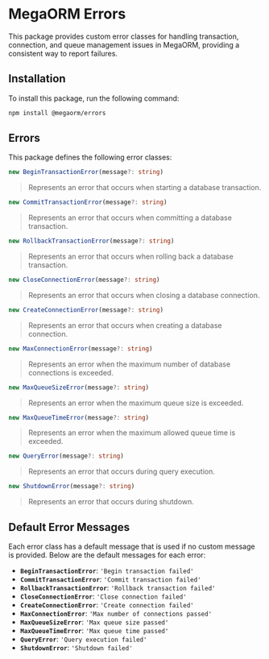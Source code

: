 # MegaORM Errors

This package provides custom error classes for handling transaction, connection, and queue management issues in MegaORM, providing a consistent way to report failures.

## Installation

To install this package, run the following command:

```bash
npm install @megaorm/errors
```

## Errors

This package defines the following error classes:

```typescript
new BeginTransactionError(message?: string)
```

> Represents an error that occurs when starting a database transaction.

```typescript
new CommitTransactionError(message?: string)
```

> Represents an error that occurs when committing a database transaction.

```typescript
new RollbackTransactionError(message?: string)
```

> Represents an error that occurs when rolling back a database transaction.

```typescript
new CloseConnectionError(message?: string)
```

> Represents an error that occurs when closing a database connection.

```typescript
new CreateConnectionError(message?: string)
```

> Represents an error that occurs when creating a database connection.

```typescript
new MaxConnectionError(message?: string)
```

> Represents an error when the maximum number of database connections is exceeded.

```typescript
new MaxQueueSizeError(message?: string)
```

> Represents an error when the maximum queue size is exceeded.

```typescript
new MaxQueueTimeError(message?: string)
```

> Represents an error when the maximum allowed queue time is exceeded.

```typescript
new QueryError(message?: string)
```

> Represents an error that occurs during query execution.

```typescript
new ShutdownError(message?: string)
```

> Represents an error that occurs during shutdown.

## Default Error Messages

Each error class has a default message that is used if no custom message is provided. Below are the default messages for each error:

- **`BeginTransactionError`**: `'Begin transaction failed'`
- **`CommitTransactionError`**: `'Commit transaction failed'`
- **`RollbackTransactionError`**: `'Rollback transaction failed'`
- **`CloseConnectionError`**: `'Close connection failed'`
- **`CreateConnectionError`**: `'Create connection failed'`
- **`MaxConnectionError`**: `'Max number of connections passed'`
- **`MaxQueueSizeError`**: `'Max queue size passed'`
- **`MaxQueueTimeError`**: `'Max queue time passed'`
- **`QueryError`**: `'Query execution failed'`
- **`ShutdownError`**: `'Shutdown failed'`
